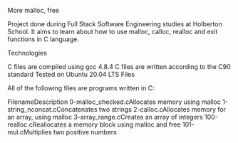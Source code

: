 More malloc, free

Project done during Full Stack Software Engineering studies at Holberton School. It aims to learn about how to use malloc, calloc, realloc and exit functions in C language.

Technologies

C files are compiled using gcc 4.8.4
C files are written according to the C90 standard
Tested on Ubuntu 20.04 LTS
Files

All of the following files are programs written in C:

FilenameDescription
0-malloc_checked.cAllocates memory using malloc
1-string_nconcat.cConcatenates two strings
2-calloc.cAllocates memory for an array, using malloc
3-array_range.cCreates an array of integers
100-realloc.cReallocates a memory block using malloc and free
101-mul.cMultiplies two positive numbers
